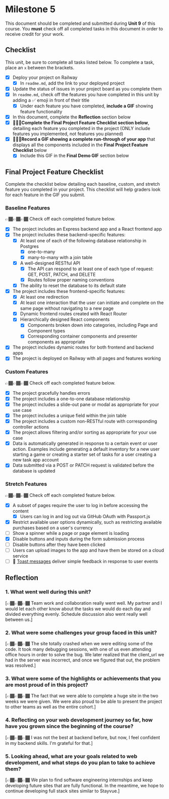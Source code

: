 # Milestone 5

This document should be completed and submitted during **Unit 9** of this course. You **must** check off all completed tasks in this document in order to receive credit for your work.

## Checklist

This unit, be sure to complete all tasks listed below. To complete a task, place an `x` between the brackets.

- [x] Deploy your project on Railway
  - [x] In `readme.md`, add the link to your deployed project
- [x] Update the status of issues in your project board as you complete them
- [x] In `readme.md`, check off the features you have completed in this unit by adding a ✅ emoji in front of their title
  - [x] Under each feature you have completed, **include a GIF** showing feature functionality
- [x] In this document, complete the **Reflection** section below
- [x] 🚩🚩🚩**Complete the Final Project Feature Checklist section below**, detailing each feature you completed in the project (ONLY include features you implemented, not features you planned)
- [x] 🚩🚩🚩**Record a GIF showing a complete run-through of your app** that displays all the components included in the **Final Project Feature Checklist** below
  - [x] Include this GIF in the **Final Demo GIF** section below

## Final Project Feature Checklist

Complete the checklist below detailing each baseline, custom, and stretch feature you completed in your project. This checklist will help graders look for each feature in the GIF you submit.

### Baseline Features

👉🏾👉🏾👉🏾 Check off each completed feature below.

- [x] The project includes an Express backend app and a React frontend app
- [x] The project includes these backend-specific features:
  - [x] At least one of each of the following database relationship in Postgres
    - [x] one-to-many
    - [x] many-to-many with a join table
  - [x] A well-designed RESTful API
    - [x] The API can respond to at least one of each type of request: GET, POST, PATCH, and DELETE
    - [x] Routes follow proper naming conventions
  - [x] The ability to reset the database to its default state
- [x] The project includes these frontend-specific features:
  - [x] At least one redirection
  - [x] At least one interaction that the user can initiate and complete on the same page without navigating to a new page
  - [x] Dynamic frontend routes created with React Router
  - [x] Hierarchically designed React components
    - [x] Components broken down into categories, including Page and Component types
    - [x] Corresponding container components and presenter components as appropriate
- [x] The project includes dynamic routes for both frontend and backend apps
- [x] The project is deployed on Railway with all pages and features working

### Custom Features

👉🏾👉🏾👉🏾 Check off each completed feature below.

- [x] The project gracefully handles errors
- [x] The project includes a one-to-one database relationship
- [x] The project includes a slide-out pane or modal as appropriate for your use case
- [x] The project includes a unique field within the join table
- [x] The project includes a custom non-RESTful route with corresponding controller actions
- [x] The project allows filtering and/or sorting as appropriate for your use case
- [x] Data is automatically generated in response to a certain event or user action. Examples include generating a default inventory for a new user starting a game or creating a starter set of tasks for a user creating a new task app account
- [x] Data submitted via a POST or PATCH request is validated before the database is updated

### Stretch Features

👉🏾👉🏾👉🏾 Check off each completed feature below.

- [x] A subset of pages require the user to log in before accessing the content
  - [x] Users can log in and log out via GitHub OAuth with Passport.js
- [x] Restrict available user options dynamically, such as restricting available purchases based on a user's currency
- [ ] Show a spinner while a page or page element is loading
- [x] Disable buttons and inputs during the form submission process
- [ ] Disable buttons after they have been clicked
- [ ] Users can upload images to the app and have them be stored on a cloud service
- [ ] 🍞 [Toast messages](https://www.patternfly.org/v3/pattern-library/communication/toast-notifications/index.html) deliver simple feedback in response to user events

## Reflection

### 1. What went well during this unit?

[👉🏾👉🏾👉🏾 Team work and collaboration really went well. My partner and I would let each other know about the tasks we would do each day and divided everything evenly. Schedule discussion also went really well between us.]

### 2. What were some challenges your group faced in this unit?

[👉🏾👉🏾👉🏾 The site totally crashed when we were editing some of the code. It took many debugging sessions, with one of us even attending office hours in order to solve the bug. We later realized that the client_url we had in the server was incorrect, and once we figured that out, the problem was resolved.]

### 3. What were some of the highlights or achievements that you are most proud of in this project?

[👉🏾👉🏾👉🏾 The fact that we were able to complete a huge site in the two weeks we were given. We were also proud to be able to present the project to other teams as well as the entire cohort.]

### 4. Reflecting on your web development journey so far, how have you grown since the beginning of the course?

[👉🏾👉🏾👉🏾 I was not the best at backend before, but now, I feel confident in my backend skills. I'm grateful for that.]

### 5. Looking ahead, what are your goals related to web development, and what steps do you plan to take to achieve them?

[👉🏾👉🏾👉🏾 We plan to find software engineering internships and keep developing future sites that are fully functional. In the meantime, we hope to continue developing full stack sites similar to Stayvue.]

